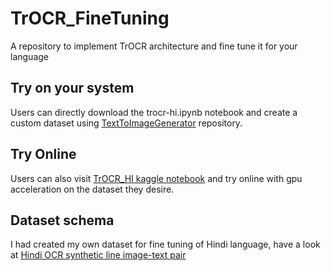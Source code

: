 # TrOCR_FineTuning
A repository to implement TrOCR architecture and fine tune it for your language

## Try on your system
Users can directly download the trocr-hi.ipynb notebook and create a custom dataset using [TextToImageGenerator](https://github.com/prathameshza/TextToImageGenerator) repository.

## Try Online
Users can also visit [TrOCR_HI kaggle notebook](https://www.kaggle.com/code/prathmeshzade/trocr-hi) and try online with gpu acceleration on the dataset they desire.

## Dataset schema
I had created my own dataset for fine tuning of Hindi language, have a look at [Hindi OCR synthetic line image-text pair](https://www.kaggle.com/datasets/prathmeshzade/hindi-ocr-synthetic-line-image-text-pair)
